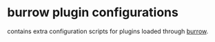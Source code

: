 # burrow plugin configurations

contains extra configuration scripts for plugins loaded through
[burrow](/share/burrow/).
